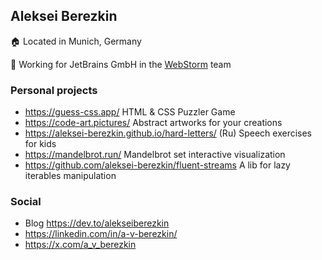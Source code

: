 ## Aleksei Berezkin

🏠 Located in Munich, Germany

🏢 Working for JetBrains GmbH in the [WebStorm](https://www.jetbrains.com/webstorm/) team

### Personal projects

* https://guess-css.app/ HTML & CSS Puzzler Game
* https://code-art.pictures/ Abstract artworks for your creations
* https://aleksei-berezkin.github.io/hard-letters/ (Ru) Speech exercises for kids
* https://mandelbrot.run/ Mandelbrot set interactive visualization
* https://github.com/aleksei-berezkin/fluent-streams A lib for lazy iterables manipulation

### Social
* Blog https://dev.to/alekseiberezkin
* https://linkedin.com/in/a-v-berezkin/
* https://x.com/a_v_berezkin
